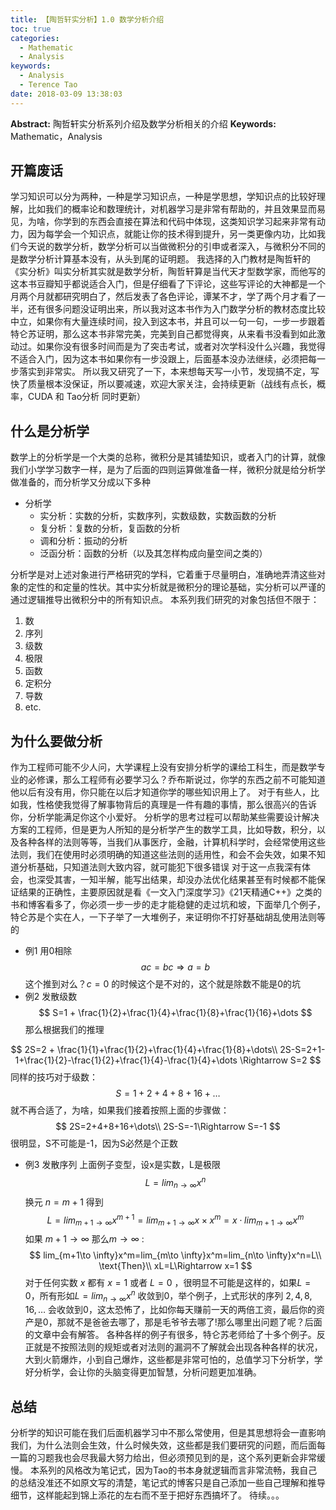 ```yaml
---
title: 【陶哲轩实分析】1.0 数学分析介绍
toc: true
categories:
  - Mathematic
  - Analysis
keywords:
  - Analysis
  - Terence Tao
date: 2018-03-09 13:38:03
---
```


**Abstract:** 陶哲轩实分析系列介绍及数学分析相关的介绍
**Keywords:** Mathematic，Analysis

<!--more-->
## 开篇废话
学习知识可以分为两种，一种是学习知识点，一种是学思想，学知识点的比较好理解，比如我们的概率论和数理统计，对机器学习是非常有帮助的，并且效果显而易见，为啥，你学到的东西会直接在算法和代码中体现，这类知识学习起来非常有动力，因为每学会一个知识点，就能让你的技术得到提升，另一类更像内功，比如我们今天说的数学分析，数学分析可以当做微积分的引申或者深入，与微积分不同的是数学分析计算基本没有，从头到尾的证明题。
我选择的入门教材是陶哲轩的《实分析》叫实分析其实就是数学分析，陶哲轩算是当代天才型数学家，而他写的这本书豆瓣知乎都说适合入门，但是仔细看了下评论，这些写评论的大神都是一个月两个月就都研究明白了，然后发表了各色评论，谭某不才，学了两个月才看了一半，还有很多问题没证明出来，所以我对这本书作为入门数学分析的教材态度比较中立，如果你有大量连续时间，投入到这本书，并且可以一句一句，一步一步跟着特仑苏证明，那么这本书非常完美，完美到自己都觉得爽，从来看书没看到如此激动过。如果你没有很多时间而是为了突击考试，或者对次学科没什么兴趣，我觉得不适合入门，因为这本书如果你有一步没跟上，后面基本没办法继续，必须把每一步落实到非常实。
所以我又研究了一下，本来想每天写一小节，发现搞不定，写快了质量根本没保证，所以要减速，欢迎大家关注，会持续更新（战线有点长，概率，CUDA 和 Tao分析 同时更新）
## 什么是分析学
数学上的分析学是一个大类的总称，微积分是其铺垫知识，或者入门的计算，就像我们小学学习数字一样，是为了后面的四则运算做准备一样，微积分就是给分析学做准备的，而分析学又分成以下多种

- 分析学
  - 实分析：实数的分析，实数序列，实数级数，实数函数的分析
  - 复分析：复数的分析，复函数的分析
  - 调和分析：振动的分析
  - 泛函分析：函数的分析（以及其怎样构成向量空间之类的）

分析学是对上述对象进行严格研究的学科，它着重于尽量明白，准确地弄清这些对象的定性的和定量的性状。其中实分析就是微积分的理论基础，实分析可以严谨的通过逻辑推导出微积分中的所有知识点。
本系列我们研究的对象包括但不限于：
1. 数
2. 序列
3. 级数
4. 极限
5. 函数
6. 定积分
7. 导数
8. etc.

## 为什么要做分析
作为工程师可能不少人问，大学课程上没有安排分析学的课给工科生，而是数学专业的必修课，那么工程师有必要学习么？乔布斯说过，你学的东西之前不可能知道他以后有没有用，你只能在以后才知道你学的哪些知识用上了。
对于有些人，比如我，性格使我觉得了解事物背后的真理是一件有趣的事情，那么很高兴的告诉你，分析学能满足你这个小爱好。
分析学的思考过程可以帮助某些需要设计解决方案的工程师，但是更为人所知的是分析学产生的数学工具，比如导数，积分，以及各种各样的法则等等，当我们从事医疗，金融，计算机科学时，会经常使用这些法则，我们在使用时必须明确的知道这些法则的适用性，和会不会失效，如果不知道分析基础，只知道法则大致内容，就可能犯下很多错误
对于这一点我深有体会，也深受其害，一知半解，能写出结果，却没办法优化结果甚至有时候都不能保证结果的正确性，主要原因就是看《一文入门深度学习》《21天精通C++》之类的书和博客看多了，你必须一步一步的走才能稳健的走过坑和坡，下面举几个例子，特仑苏是个实在人，一下子举了一大堆例子，来证明你不打好基础胡乱使用法则等的
- 例1 用0相除
$$
ac=bc\Rightarrow a=b
$$
这个推到对么？$c=0$ 的时候这个是不对的，这个就是除数不能是0的坑
- 例2 发散级数
$$
S=1 + \frac{1}{2}+\frac{1}{4}+\frac{1}{8}+\frac{1}{16}+\dots
$$
那么根据我们的推理

$$
2S=2 + \frac{1}{1}+\frac{1}{2}+\frac{1}{4}+\frac{1}{8}+\dots\\
2S-S=2+1-1+\frac{1}{2}-\frac{1}{2}+\frac{1}{4}-\frac{1}{4}+\dots \Rightarrow S=2
$$
同样的技巧对于级数：
$$
S=1+2+4+8+16+\dots
$$
就不再合适了，为啥，如果我们接着按照上面的步骤做：
$$
2S=2+4+8+16+\dots\\
2S-S=-1\Rightarrow S=-1
$$
很明显，S不可能是-1，因为S必然是个正数
- 例3 发散序列
上面例子变型，设x是实数，L是极限
$$
L=lim_{n\to \infty}x^n
$$
换元 $n=m+1$ 得到
$$
L=lim_{m+1\to \infty}x^{m+1}=lim_{m+1\to \infty}x\times x^m=x\cdot lim_{m+1\to \infty}x^m
$$
如果 $m+1\to \infty$ 那么$m\to \infty$ :
$$
lim_{m+1\to \infty}x^m=lim_{m\to \infty}x^m=lim_{n\to \infty}x^n=L\\
\text{Then}\\
xL=L\Rightarrow x=1
$$
对于任何实数 $x$ 都有 $x=1$ 或者 $L=0$ ，很明显不可能是这样的，如果$L=0$，所有形如$L=lim_{n\to \infty}x^n$ 收敛到0，举个例子，上式形状的序列 $2,4,8,16,\dots$ 会收敛到0，这太恐怖了，比如你每天赚前一天的两倍工资，最后你的资产是0，那就不是爸爸去哪了，那是毛爷爷去哪了!那么哪里出问题了呢？后面的文章中会有解答。
各种各样的例子有很多，特仑苏老师给了十多个例子。反正就是不按照法则的规矩或者对法则的漏洞不了解就会出现各种各样的状况，大到火箭爆炸，小到自己爆炸，这些都是非常可怕的，总值学习下分析学，学好分析学，会让你的头脑变得更加智慧，分析问题更加准确。
## 总结
分析学的知识可能在我们后面机器学习中不那么常使用，但是其思想将会一直影响我们，为什么法则会生效，什么时候失效，这些都是我们要研究的问题，而后面每一篇的习题我也会尽我最大努力给出，但必须预见到的是，这个系列更新会非常缓慢。
本系列的风格改为笔记式，因为Tao的书本身就逻辑而言非常流畅，我自己的总结没准还不如原文写的清楚，笔记式的博客只是自己添加一些自己理解和推导细节，这样能起到锦上添花的左右而不至于把好东西搞坏了。
待续。。。
